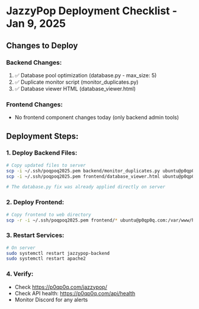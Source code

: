 # JazzyPop Deployment Checklist - Jan 9, 2025

## Changes to Deploy

### Backend Changes:
1. ✅ Database pool optimization (database.py - max_size: 5)
2. ✅ Duplicate monitor script (monitor_duplicates.py)
3. ✅ Database viewer HTML (database_viewer.html)

### Frontend Changes:
- No frontend component changes today (only backend admin tools)

## Deployment Steps:

### 1. Deploy Backend Files:
```bash
# Copy updated files to server
scp -i ~/.ssh/poqpoq2025.pem backend/monitor_duplicates.py ubuntu@p0qp0q.com:~/jazzypop-backend/
scp -i ~/.ssh/poqpoq2025.pem frontend/database_viewer.html ubuntu@p0qp0q.com:~/jazzypop-backend/

# The database.py fix was already applied directly on server
```

### 2. Deploy Frontend:
```bash
# Copy frontend to web directory
scp -r -i ~/.ssh/poqpoq2025.pem frontend/* ubuntu@p0qp0q.com:/var/www/html/jazzypop/
```

### 3. Restart Services:
```bash
# On server
sudo systemctl restart jazzypop-backend
sudo systemctl restart apache2
```

### 4. Verify:
- Check https://p0qp0q.com/jazzypop/
- Check API health: https://p0qp0q.com/api/health
- Monitor Discord for any alerts